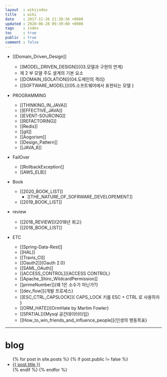 ```yaml
---
layout  : wikiindex
title   : wiki
date    : 2017-11-26 21:38:36 +0900
updated : 2020-06-28 09:39:00 +0900
tags    : index
toc     : true
public  : true
comment : false
---
```



* [[Domain_Driven_Design]]
    * [[MODEL_DRIVEN_DESIGN]]{03.모델과 구현의 연계}
    * 제 2 부 모델 주도 셜계의 기본 요소
    * [[DOMAIN_ISOLATION]]{04.도메인의 격리}
    * [[SOFTWARE_MODEL]]{05.소프트웨어에서 표현되는 모델 }

* PROGRAMMING 
    * [[THINKING_IN_JAVA]]
    * [[EFFECTIVE_JAVA]]
    * [[EVENT-SOURCING]]
    * [[REFACTORING]]
    * [[Redis]]
    * [[git]]
    * [[Aogorism]]
    * [[Design_Pattern]]
    * [[JAVA_8]]


* FailOver
    * [[RollbackException]]  
    * [[AWS_ELB]]  


* Book
    * [[2020_BOOK_LIST]]
        * [[THE_NATURE_OF_SOFRWARE_DEVELOPEMENT]]
    * [[2019_BOOK_LIST]]

* review
    * [[2018_REVIEW]]{2018년 회고}
    * [[2018_BOOK_LIST]]

* ETC
    * [[Spring-Data-Rest]]
    * [[HAL]]
    * [[Travis_CI]]
    * [[Oauth2]]{Oauth 2.0}
    * [[SAML_OAuth]]
    * [[ACCESS_CONTROL]]{ACCESS CONTROL}
    * [[Apache_Shiro_WildcardPermission]]
    * [[primeNumber]]{왜 1은 소수가 아닌가?}
    * [[dev_flow]]{개발 프로세스}
    * [[ESC_CTRL_CAPSLOCK]]{ CAPS_LOCK 키를 ESC + CTRL 로 사용하자 }
    * [[ORM_HATE]]{OrmHate by Martim Fowler}
    * [[SPATIAL]]{Mysql 공간데이터타입}
    * [[How_to_win_friends_and_influence_people]]{인생의 행동목표}

---

# blog
<div>
    <ul>
{% for post in site.posts %}
    {% if post.public != false %}
        <li>
            <a class="post-link" href="{{ post.url | prepend: site.baseurl }}">
                {{ post.title }}
            </a>
        </li>
    {% endif %}
{% endfor %}
    </ul>
</div>


